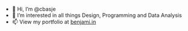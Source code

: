 - 👋 Hi, I’m @cbasje
- 👀 I’m interested in all things Design, Programming and Data Analysis
- 📫 View my portfolio at [benjami.in](https://benjami.in)
